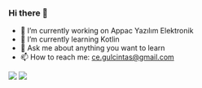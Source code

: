 ### Hi there 👋

- 🔭 I’m currently working on Appac Yazılım Elektronik
- 🌱 I’m currently learning Kotlin
- 💬 Ask me about anything you want to learn
- 📫 How to reach me: ce.gulcintas@gmail.com

<img src = "https://github-readme-stats.vercel.app/api/top-langs/?username=gulcint&layout=compact">
<img src ="https://github-readme-stats.vercel.app/api?username=gulcint">

